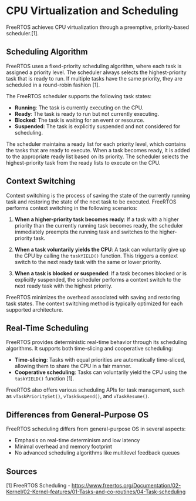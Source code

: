 # CPU Virtualization and Scheduling

FreeRTOS achieves CPU virtualization through a preemptive, priority-based scheduler.[1].

## Scheduling Algorithm
FreeRTOS uses a fixed-priority scheduling algorithm, where each task is assigned a priority level. The scheduler always selects the highest-priority task that is ready to run. If multiple tasks have the same priority, they are scheduled in a round-robin fashion [1].

The FreeRTOS scheduler supports the following task states:
- **Running**: The task is currently executing on the CPU.
- **Ready**: The task is ready to run but not currently executing.
- **Blocked**: The task is waiting for an event or resource.
- **Suspended**: The task is explicitly suspended and not considered for scheduling.

The scheduler maintains a ready list for each priority level, which contains the tasks that are ready to execute. When a task becomes ready, it is added to the appropriate ready list based on its priority. The scheduler selects the highest-priority task from the ready lists to execute on the CPU.

## Context Switching
Context switching is the process of saving the state of the currently running task and restoring the state of the next task to be executed. FreeRTOS performs context switching in the following scenarios:

1. **When a higher-priority task becomes ready**: If a task with a higher priority than the currently running task becomes ready, the scheduler immediately preempts the running task and switches to the higher-priority task.

2. **When a task voluntarily yields the CPU**: A task can voluntarily give up the CPU by calling the `taskYIELD()` function. This triggers a context switch to the next ready task with the same or lower priority.

3. **When a task is blocked or suspended**: If a task becomes blocked or is explicitly suspended, the scheduler performs a context switch to the next ready task with the highest priority.

FreeRTOS minimizes the overhead associated with saving and restoring task states. The context switching method is typically optimized for each supported architecture.

## Real-Time Scheduling
FreeRTOS provides deterministic real-time behavior through its scheduling algorithms. It supports both time-slicing and cooperative scheduling:
- **Time-slicing**: Tasks with equal priorities are automatically time-sliced, allowing them to share the CPU in a fair manner.
- **Cooperative scheduling**: Tasks can voluntarily yield the CPU using the `taskYIELD()` function [1].

FreeRTOS also offers various scheduling APIs for task management, such as `vTaskPrioritySet()`, `vTaskSuspend()`, and `vTaskResume()`.

## Differences from General-Purpose OS
FreeRTOS scheduling differs from general-purpose OS in several aspects:
- Emphasis on real-time determinism and low latency
- Minimal overhead and memory footprint
- No advanced scheduling algorithms like multilevel feedback queues



## Sources
[1] FreeRTOS Scheduling - https://www.freertos.org/Documentation/02-Kernel/02-Kernel-features/01-Tasks-and-co-routines/04-Task-scheduling

